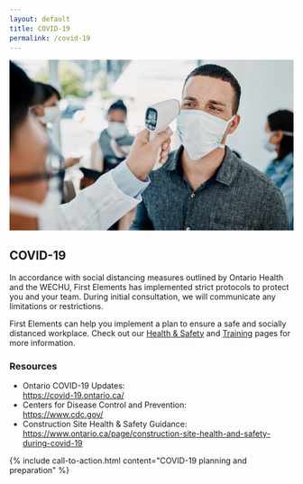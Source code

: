```yaml
---
layout: default
title: COVID-19
permalink: /covid-19
---
```


<div id="animated-title">
  <img src="/assets/img/headers/covid.jpg" alt="Trainees and instructor" />
  <div>
    <h2>COVID-19</h2>
  </div>
</div>

<p class="lead">
  In accordance with social distancing measures outlined by Ontario Health and the WECHU, First Elements has implemented strict protocols to protect you and your team. During initial consultation, we will communicate any limitations or restrictions.
</p>

<p>
  First Elements can help you implement a plan to ensure a safe and socially distanced workplace. Check out our <a href="/services/health-and-safety">Health & Safety</a> and <a href="/services/training">Training</a> pages for more information.
</p>

<div class="title-divider">
  <h3>Resources</h3>
</div>

<ul class="basic-list">
  <li>
    Ontario COVID-19 Updates:<br />
    <a href="https://covid-19.ontario.ca/" target="_blank">
      https://covid-19.ontario.ca/
    </a>
  </li>
  <li>
    Centers for Disease Control and Prevention:<br />
    <a href="https://www.cdc.gov/" target="_blank">
      https://www.cdc.gov/
    </a>
  </li>
  <li>
    Construction Site Health & Safety Guidance:<br />
    <a href="https://www.ontario.ca/page/construction-site-health-and-safety-during-covid-19" target="_blank">
      https://www.ontario.ca/page/construction-site-health-and-safety-during-covid-19
    </a>
  </li>
</ul>

{% include call-to-action.html content="COVID-19 planning and preparation" %}